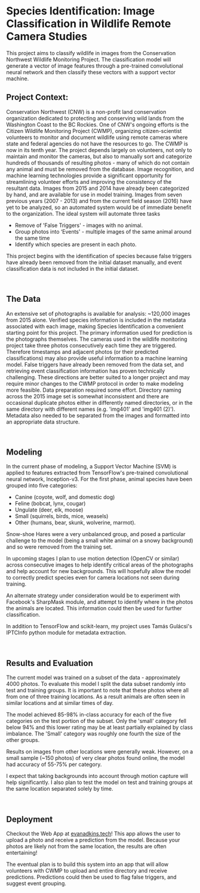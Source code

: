 # Species Identification: Image Classification in Wildlife Remote Camera Studies

This project aims to classify wildlife in images from the Conservation Northwest Wildlife Monitoring Project. The classification model will generate a vector of image features through a pre-trained convolutional neural network and then classify these vectors with a support vector machine.

## __Project Context:__
Conservation Northwest (CNW) is a non-profit land conservation organization dedicated to protecting and conserving wild lands from the Washington Coast to the BC Rockies. One of CNW's ongoing efforts is the Citizen Wildlife Monitoring Project (CWMP), organizing citizen-scientist volunteers to monitor and document wildlife using remote cameras where state and federal agencies do not have the resources to go.
The CWMP is now in its tenth year. The project depends largely on volunteers, not only to maintain and monitor the cameras, but also to manually sort and categorize hundreds of thousands of resulting photos - many of which do not contain any animal and must be removed from the database.
Image recognition, and machine learning technologies provide a significant opportunity for streamlining volunteer efforts and improving the consistency of the resultant data. Images from 2015 and 2014 have already been categorized by hand, and are available for use in model training. Images from seven previous years (2007 - 2013) and from the current field season (2016) have yet to be analyzed, so an automated system would be of immediate benefit to the organization.
The ideal system will automate three tasks
- Remove of 'False Triggers' - images with no animal.
- Group photos into ‘Events' - multiple images of the same animal around the same time
- Identify which species are present in each photo.

This project begins with the identification of species because false triggers have already been removed from the initial dataset manually, and event classification data is not included in the initial dataset.

<br>

## __The Data__

An extensive set of photographs is available for analysis: ~120,000 images from 2015 alone. Verified species information is included in the metadata associated with each image, making Species Identification a convenient starting point for this project.
The primary information used for prediction is the photographs themselves. The cameras used in the wildlife monitoring project take three photos consecutively each time they are triggered. Therefore timestamps and adjacent photos (or their predicted classifications) may also provide useful information to a machine learning model.
False triggers have already been removed from the data set, and retrieving event classification information has proven technically challenging. These directions are better suited to a longer project and may require minor changes to the CWMP protocol in order to make modeling more feasible.
Data preparation required some effort. Directory naming across the 2015 image set is somewhat inconsistent and there are occasional duplicate photos either in differently named directories, or in the same directory with different names (e.g. 'img401' and 'img401 (2)'). Metadata also needed to be separated from the images and formatted into an appropriate data structure.

<br>

## __Modeling__
In the current phase of modeling, a Support Vector Machine (SVM) is applied to features extracted from TensorFlow's pre-trained convolutional neural network, Inception-v3. For the first phase, animal species have been grouped into five categories:
- Canine (coyote, wolf, and domestic dog)
- Feline (bobcat, lynx, cougar)
- Ungulate (deer, elk, moose)
- Small (squirrels, birds, mice, weasels)
- Other (humans, bear, skunk, wolverine, marmot).

Snow-shoe Hares were a very unbalanced group, and posed a particular challenge to the model (being a small white animal on a snowy background) and so were removed from the training set.

In upcoming stages I plan to use motion detection (OpenCV or similar) across consecutive images to help identify critical areas of the photographs and help account for new backgrounds. This will hopefully allow the model to correctly predict species even for camera locations not seen during training.

An alternate strategy under consideration would be to experiment with Facebook's SharpMask module, and attempt to identify where in the photos the animals are located. This information could then be used for further classification.

In addition to TensorFlow and scikit-learn, my project uses Tamás Gulácsi's IPTCInfo python module for metadata extraction.

<br>

## __Results and Evaluation__

The current model was trained on a subset of the data - approximately 4000 photos. To evaluate this model I split the data subset randomly into test and training groups. It is important to note that these photos where all from one of three training locations. As a result animals are often seen in similar locations and at similar times of day.

The model achieved 85-98% in-class accuracy for each of the five categories on the test portion of the subset. Only the 'small' category fell below 94% and this lower rating may be at least partially explained by class imbalance. The 'Small' category was roughly one fourth the size of the other groups.

Results on images from other locations were generally weak. However, on a small sample (~150 photos) of very clear photos found online, the model had accuracy of 55-75% per category.

I expect that taking backgrounds into account through motion capture will help significantly. I also plan to test the model on test and training groups at the same location separated solely by time.

<br>

## __Deployment__

Checkout the Web App at [evanadkins.tech](http://www.evanadkins.tech)! This app allows the user to upload a photo and receive a prediction from the model. Because your photos are likely not from the same location, the results are often entertaining!

The eventual plan is to build this system into an app that will allow volunteers with CWMP to upload and entire directory and receive predictions. Predictions could then be used to flag false triggers, and suggest event grouping.
